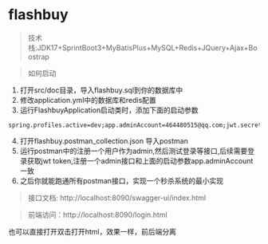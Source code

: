 # flashbuy
> 技术栈:JDK17+SprintBoot3+MyBatisPlus+MySQL+Redis+JQuery+Ajax+Boostrap

> 如何启动

1. 打开src/doc目录，导入flashbuy.sql到你的数据库中
2. 修改application.yml中的数据库和redis配置
3. 运行FlashbuyApplication启动类时，添加下面的启动参数
```
spring.profiles.active=dev;app.adminAccount=464480515@qq.com;jwt.secret=mySecretKeyForJwtTokenGenerationInSpringBoot3Application
```
4. 打开flashbuy.postman_collection.json 导入postman
5. 运行postman中的注册一个用户作为admin,然后测试登录等接口,后续需要登录获取jwt token,注册一个admin接口和上面的启动参数app.adminAccount一致
6. 之后你就能跑通所有postman接口，实现一个秒杀系统的最小实现

> 接口文档: http://localhost:8090/swagger-ui/index.html


> 前端访问：http://localhost:8090/login.html

也可以直接打开双击打开html，效果一样，前后端分离
